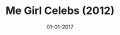 ---
draft: true
title: "Me Girl Celebs (2012)"
date: 01-01-2017
type: main
external_url: ""
image: assets/credits/...
---